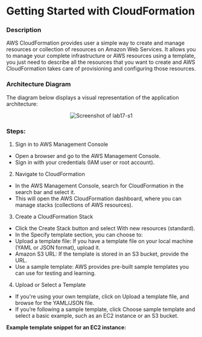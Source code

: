 # Getting Started with CloudFormation

### Description

AWS CloudFormation provides user a simple way to create and manage resources or collection of resources on
Amazon Web Services. It allows you to manage your complete infrastructure or AWS resources using a template,
you just need to describe all the resources that you want to create and AWS CloudFormation takes care of
provisioning and configuring those resources.

### Architecture Diagram
The diagram below displays a visual representation of the application architecture:

<p align="center">
  <img src="https://github.com/jatinbunkar/AWS-Clouds/blob/0a22cd068ace1a6760771de0e8b737ca65058fdd/Screenshots/lab17-s1.png" alt="Screenshot of lab17-s1">
</p>

### Steps:

1.  Sign in to AWS Management Console
- Open a browser and go to the AWS Management Console.
- Sign in with your credentials (IAM user or root account).

2. Navigate to CloudFormation
- In the AWS Management Console, search for CloudFormation in the search bar and select it.
- This will open the AWS CloudFormation dashboard, where you can manage stacks (collections of AWS resources).

3. Create a CloudFormation Stack
- Click the Create Stack button and select With new resources (standard).
- In the Specify template section, you can choose to:
- Upload a template file: If you have a template file on your local machine (YAML or JSON format), upload it.
- Amazon S3 URL: If the template is stored in an S3 bucket, provide the URL.
- Use a sample template: AWS provides pre-built sample templates you can use for testing and learning.

4. Upload or Select a Template
- If you're using your own template, click on Upload a template file, and browse for the YAML/JSON file.
- If you’re following a sample template, click Choose sample template and select a basic example, such as an EC2 instance or an S3 bucket.


**Example template snippet for an EC2 instance:**
